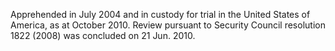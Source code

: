  Apprehended in July 2004 and in custody for trial in the United States of 
America, as at October 2010. Review pursuant to Security Council resolution 
1822 (2008) was concluded on 21 Jun. 2010. 
